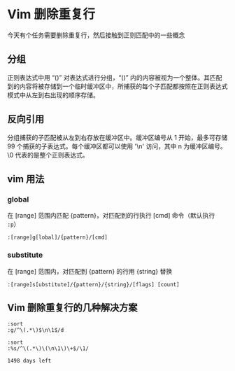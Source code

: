 # Vim 删除重复行
今天有个任务需要删除重复行，然后接触到正则匹配中的一些概念

## 分组
正则表达式中用 “()” 对表达式进行分组，“()” 内的内容被视为一个整体。其匹配到的内容将被存储到一个临时缓冲区中，所捕获的每个子匹配都按照在正则表达式模式中从左到右出现的顺序存储。

## 反向引用
分组捕获的子匹配被从左到右存放在缓冲区中。缓冲区编号从 1 开始，最多可存储 99 个捕获的子表达式。每个缓冲区都可以使用 '\n' 访问，其中 n 为缓冲区编号。\0 代表的是整个正则表达式。

## vim 用法
### global
在 [range] 范围内匹配 {pattern}，对匹配到的行执行 [cmd] 命令（默认执行 `:p`）

```
:[range]g[lobal]/{pattern}/[cmd]
```
### substitute
在 [range] 范围内，对匹配到 {pattern} 的行用 {string} 替换

```
:[range]s[ubstitute]/{pattern}/{string}/[flags] [count]
```

## Vim 删除重复行的几种解决方案

```
:sort
:g/^\(.*\)$\n\1$/d
```

```
:sort
:%s/^\(.*\)\(\n\1\)\+$/\1/
```

`1498 days left`


